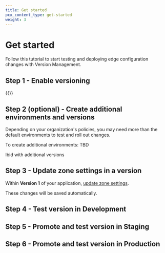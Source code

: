 ```yaml
---
title: Get started
pcx_content_type: get-started
weight: 3
---
```


# Get started

Follow this tutorial to start testing and deploying edge configuration changes with Version Management.

## Step 1 - Enable versioning

{{<render file="_enable-versioning.md">}}

## Step 2 (optional) - Create additional environments and versions

Depending on your organization's policies, you may need more than the default environments to test and roll out changes.

To create additional environments:
TBD

Ibid with additional versions

## Step 3 - Update zone settings in a version

Within **Version 1** of your application, [update zone settings](/linktbd/).

These changes will be saved automatically.

## Step 4 - Test version in Development

## Step 5 - Promote and test version in Staging

## Step 6 - Promote and test version in Production

